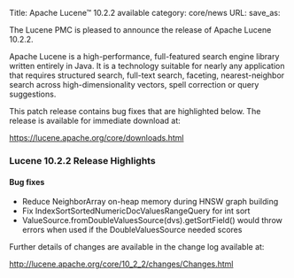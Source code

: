 Title: Apache Lucene™ 10.2.2 available
category: core/news
URL:
save_as:

The Lucene PMC is pleased to announce the release of Apache Lucene 10.2.2.

Apache Lucene is a high-performance, full-featured search engine library written entirely in Java. It is a technology suitable for nearly any application that requires structured search, full-text search, faceting, nearest-neighbor search across high-dimensionality vectors, spell correction or query suggestions.

This patch release contains bug fixes that are highlighted below. The release is available for immediate download at:

<https://lucene.apache.org/core/downloads.html>

### Lucene 10.2.2 Release Highlights

#### Bug fixes

 * Reduce NeighborArray on-heap memory during HNSW graph building
 * Fix IndexSortSortedNumericDocValuesRangeQuery for int sort
 * ValueSource.fromDoubleValuesSource(dvs).getSortField() would throw errors when used if the DoubleValuesSource needed scores 

Further details of changes are available in the change log available at: 

<http://lucene.apache.org/core/10_2_2/changes/Changes.html> 
